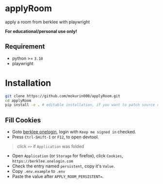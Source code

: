# applyRoom

apply a room from berklee with playwright

**For educational/personal use only!**

## Requirement

- python >= `3.10`
- playwright

# Installation

```bash
git clone https://github.com/mokurin000/applyRoom.git
cd applyRoom
pip install -e . # editable installation, if you want to patch source code
```

## Fill Cookies

- Goto [berklee onelogin](https://berklee.onelogin.com/), login with `Keep me signed in` checked.
- Press `Ctrl-SHift-I` or `F12`, to open devtool.

> click `>>` if `Application` was folded
- Open `Application` (or `Storage` for  firefox), click `Cookies`, `https://berklee.onelogin.com`
- Check the entry named `persistent`, copy it's `Value`.
- Copy `.env.example` to `.env`
- Paste the value after `APPLY_ROOM_PERSISTENT=`.

